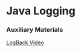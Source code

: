 # Java Logging

### Auxiliary Materials
[LogBack Video](https://drive.google.com/file/d/1JNT9J54eYdkEQKEUpNkfN5lVfcPKRaXw/view?usp=sharing)
